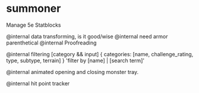 # summoner

Manage 5e Statblocks

@internal data transforming, is it good/wise
@internal need armor parenthetical
@internal Proofreading

@internal filtering [category && input] { categories: [name, challenge_rating, type, subtype, terrain] }
          'filter by [name] | [search term]'

@internal animated opening and closing monster tray.

@internal hit point tracker
